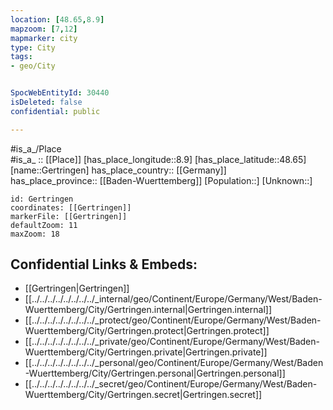 ```yaml
---
location: [48.65,8.9] 
mapzoom: [7,12] 
mapmarker: city 
type: City
tags:
- geo/City


SpocWebEntityId: 30440
isDeleted: false
confidential: public

---
```

#is_a_/Place  
#is_a_ :: [[Place]] 
[has_place_longitude::8.9] 
[has_place_latitude::48.65] 
[name::Gertringen] 
has_place_country:: [[Germany]]  
has_place_province:: [[Baden-Wuerttemberg]] 
[Population::] 
[Unknown::] 


```leaflet
id: Gertringen
coordinates: [[Gertringen]] 
markerFile: [[Gertringen]] 
defaultZoom: 11 
maxZoom: 18
```


## Confidential Links & Embeds: 
- [[Gertringen|Gertringen]]  
- [[../../../../../../../../_internal/geo/Continent/Europe/Germany/West/Baden-Wuerttemberg/City/Gertringen.internal|Gertringen.internal]] 
- [[../../../../../../../../_protect/geo/Continent/Europe/Germany/West/Baden-Wuerttemberg/City/Gertringen.protect|Gertringen.protect]] 
- [[../../../../../../../../_private/geo/Continent/Europe/Germany/West/Baden-Wuerttemberg/City/Gertringen.private|Gertringen.private]] 
- [[../../../../../../../../_personal/geo/Continent/Europe/Germany/West/Baden-Wuerttemberg/City/Gertringen.personal|Gertringen.personal]] 
- [[../../../../../../../../_secret/geo/Continent/Europe/Germany/West/Baden-Wuerttemberg/City/Gertringen.secret|Gertringen.secret]] 
